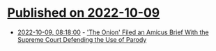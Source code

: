 # [Published on 2022-10-09](index.md)

* [2022-10-09, 08:18:00](https://soylentnews.org/article.pl?sid=22/10/08/1757211&from=rss) - ['The Onion' Filed an Amicus Brief With the Supreme Court Defending the Use of Parody](https://soylentnews.org/article.pl?sid=22/10/08/1757211&from=rss)
